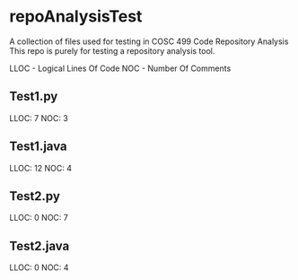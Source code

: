 # repoAnalysisTest
A collection of files used for testing in COSC 499 Code Repository Analysis
This repo is purely for testing a repository analysis tool.

LLOC - Logical Lines Of Code
NOC - Number Of Comments

## Test1.py
LLOC: 7
NOC: 3

## Test1.java 
LLOC: 12
NOC: 4

## Test2.py
LLOC: 0
NOC: 7

## Test2.java
LLOC: 0
NOC: 4
